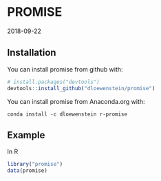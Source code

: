PROMISE
================
2018-09-22

<!-- README.md is generated from README.Rmd. Please edit that file -->
Installation
------------

You can install promise from github with:

``` r
# install.packages("devtools")
devtools::install_github("dloewenstein/promise")
```

You can install promise from Anaconda.org with:

``` shell
conda install -c dloewenstein r-promise
```

Example
-------

In R

``` r
library("promise")
data(promise)
```
